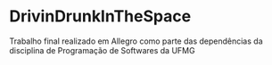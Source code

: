 # DrivinDrunkInTheSpace
Trabalho final realizado em Allegro como parte das dependências da disciplina de Programação de Softwares da UFMG
